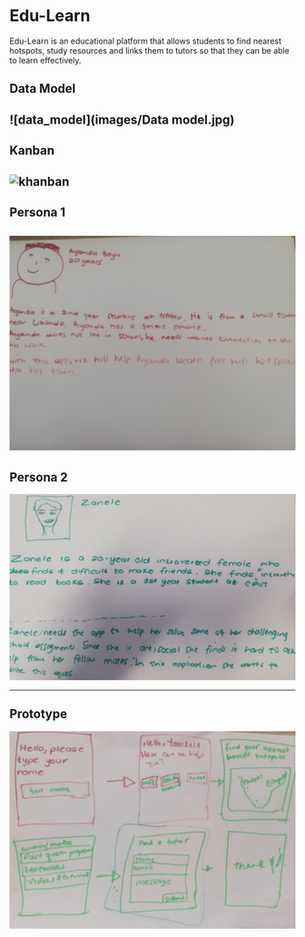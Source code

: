 # Edu-Learn
<p>Edu-Learn is an educational platform that allows students to find nearest hotspots, study resources and links
them to tutors so that they can be able to learn effectively.</p>

## Data Model
![data_model](images/Data model.jpg)
---
## Kanban
![khanban](images/image.png)
---
## Persona 1
![persona_1](images/IMG_20191210_111105.jpg)
---
## Persona 2 
![persona_2](images/persona1.jpg)



---
## Prototype
![prototype](images/IMG_20191209_165842%20(1).jpg)
